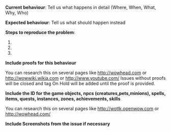 [//]: # (INFORMATION ABOUT TAGS)
[//]: # (Priority - ... tags are assigned by team members)
[//]: # (Your issue will be reviewed by testers and the developers will fix it in the future.)
[//]: # (Only once the issue got the label [Fixed - On Live Server] you can find the fix on your Gameserver.)
[//]: # (You can increase the relevance of your issue by adding a thumb-up emote )

[//]: # (***************************************************************)
[//]: # (** !!!!!!!!!!!!!DON'T DELETE THIS TEMPLATE ELSE YOUR ISSUE WILL BE CLOSED!!!!!!!!!!!! **)
[//]: # (***************************************************************)

**Current behaviour**: Tell us what happens in detail (Where, When, What, Why, Who)

**Expected behaviour**: Tell us what should happen instead

**Steps to reproduce the problem**:

1. 
2. 
3. 

**Include proofs for this behaviour**

You can research this on several pages like http://wowhead.com or http://wowwiki.wikia.com or http://www.youtube.com/
Issues without proofs will be closed and tag On Hold will be added until the proof is provided.

**Include the ID for the game objects, npcs (creatures,pets,minions), spells, items, quests, instances, zones, achievements, skills**

You can research this on several pages like http://wotlk.openwow.com or http://wowhead.com/

**Include Screenshots from the issue if necessary**
